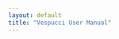 ```yaml
---
layout: default
title: "Vespucci User Manual"
---
```

<script type="text/javascript">
    window.location="https://github.com/VespucciProject/Vespucci/wiki";
</script>

